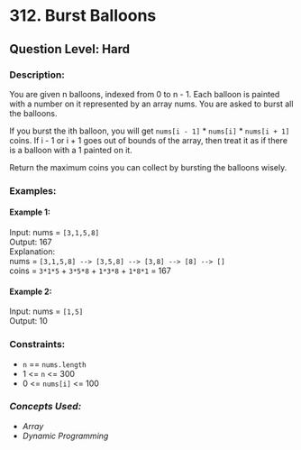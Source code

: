 # 312. Burst Balloons
## Question Level: Hard
### Description:
You are given n balloons, indexed from 0 to n - 1. Each balloon is painted with a number on it represented by an array nums. You are asked to burst all the balloons.

If you burst the ith balloon, you will get `nums[i - 1]` * `nums[i]` * `nums[i + 1]` coins. If i - 1 or i + 1 goes out of bounds of the array, then treat it as if there is a balloon with a 1 painted on it.

Return the maximum coins you can collect by bursting the balloons wisely.

### Examples:
#### Example 1:

Input: nums = `[3,1,5,8]`  
Output: 167  
Explanation:  
nums = `[3,1,5,8] --> [3,5,8] --> [3,8] --> [8] --> []`  
coins =  `3*1*5`    +   `3*5*8`   +  `1*3*8`  + `1*8*1` = 167  
#### Example 2:

Input: nums = `[1,5]`  
Output: 10  

### Constraints:

- `n` == `nums.length`
- 1 <= `n` <= 300
- 0 <= `nums[i]` <= 100

### <i>Concepts Used:
- Array
- Dynamic Programming</i>